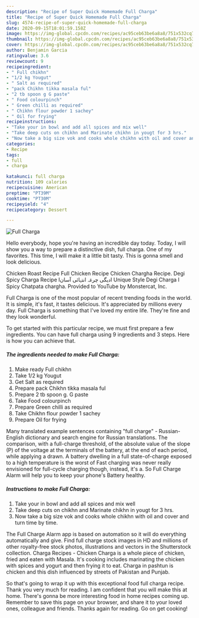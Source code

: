```yaml
---
description: "Recipe of Super Quick Homemade Full Charga"
title: "Recipe of Super Quick Homemade Full Charga"
slug: 4574-recipe-of-super-quick-homemade-full-charga
date: 2020-09-15T18:01:59.158Z
image: https://img-global.cpcdn.com/recipes/ac95ceb63be6a8a8/751x532cq70/full-charga-recipe-main-photo.jpg
thumbnail: https://img-global.cpcdn.com/recipes/ac95ceb63be6a8a8/751x532cq70/full-charga-recipe-main-photo.jpg
cover: https://img-global.cpcdn.com/recipes/ac95ceb63be6a8a8/751x532cq70/full-charga-recipe-main-photo.jpg
author: Benjamin Garcia
ratingvalue: 3.6
reviewcount: 9
recipeingredient:
- " Full chikhn"
- "1/2 kg Yougut"
- " Salt as required"
- "pack Chikhn tikka masala ful"
- "2 tb spoon g G paste"
- " Food colourpinch"
- " Green chilli as required"
- " Chikhn flour powder 1 sachey"
- " Oil for frying"
recipeinstructions:
- "Take your in bowl and add all spices and mix well"
- "Take deep cuts on chikhn and Marinate chikhn in yougt for 3 hrs."
- "Now take a big size vok and cooks whole chikhn with oil and cover and turn time by time."
categories:
- Recipe
tags:
- full
- charga

katakunci: full charga 
nutrition: 109 calories
recipecuisine: American
preptime: "PT39M"
cooktime: "PT30M"
recipeyield: "4"
recipecategory: Dessert

---
```



![Full Charga](https://img-global.cpcdn.com/recipes/ac95ceb63be6a8a8/751x532cq70/full-charga-recipe-main-photo.jpg)

Hello everybody, hope you're having an incredible day today. Today, I will show you a way to prepare a distinctive dish, full charga. One of my favorites. This time, I will make it a little bit tasty. This is gonna smell and look delicious.

Chicken Roast Recipe Full Chicken Recipe Chicken Chargha Recipe. Degi Spicy Charga Recipe Iدیگی چرغہ انتہائی آسانI Unique Style Degi Charga I Spicy Chatpata chargha. Provided to YouTube by Monstercat, Inc.

Full Charga is one of the most popular of recent trending foods in the world. It is simple, it's fast, it tastes delicious. It's appreciated by millions every day. Full Charga is something that I've loved my entire life. They're fine and they look wonderful.


To get started with this particular recipe, we must first prepare a few ingredients. You can have full charga using 9 ingredients and 3 steps. Here is how you can achieve that.

<!--inarticleads1-->

##### The ingredients needed to make Full Charga:

1. Make ready  Full chikhn
1. Take 1/2 kg Yougut
1. Get  Salt as required
1. Prepare pack Chikhn tikka masala ful
1. Prepare 2 tb spoon g. G paste
1. Take  Food colourpinch
1. Prepare  Green chilli as required
1. Take  Chikhn flour powder 1 sachey
1. Prepare  Oil for frying


Many translated example sentences containing &#34;full charge&#34; - Russian-English dictionary and search engine for Russian translations. The comparison, with a full-charge threshold, of the absolute value of the slope (P) of the voltage at the terminals of the battery, at the end of each period, while applying a drawn. A battery dwelling in a full state-of-charge exposed to a high temperature is the worst of Fast charging was never really envisioned for full-cycle charging though, instead, it&#39;s a. So Full Charge Alarm will help you to keep your phone&#39;s Battery healthy. 

<!--inarticleads2-->

##### Instructions to make Full Charga:

1. Take your in bowl and add all spices and mix well
1. Take deep cuts on chikhn and Marinate chikhn in yougt for 3 hrs.
1. Now take a big size vok and cooks whole chikhn with oil and cover and turn time by time.


The Full Charge Alarm app is based on automation so it will do everything automatically and give. Find full charge stock images in HD and millions of other royalty-free stock photos, illustrations and vectors in the Shutterstock collection. Charga Recipes - Chicken Charga is a whole piece of chicken, fried and eaten with Masala. It&#39;s cooking includes marinating the chicken with spices and yogurt and then frying it to eat. Charga in pashtun is chicken and this dish influenced by streets of Pakistan and Punjab. 

So that's going to wrap it up with this exceptional food full charga recipe. Thank you very much for reading. I am confident that you will make this at home. There's gonna be more interesting food in home recipes coming up. Remember to save this page on your browser, and share it to your loved ones, colleague and friends. Thanks again for reading. Go on get cooking!
